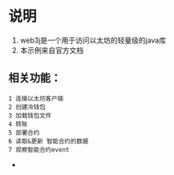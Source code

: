 # 说明
1. web3j是一个用于访问以太坊的轻量级的java库
2. 本示例来自官方文档

## 相关功能：
    1 连接以太坊客户端
    2 创建冷钱包
    3 加载钱包文件
    4 转账
    5 部署合约
    6 读取&更新 智能合约的数据
    7 观察智能合约event
- 

